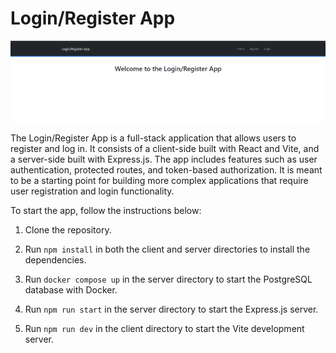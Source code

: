 # Login/Register App

![Cover Photo](image.png)

The Login/Register App is a full-stack application that allows users to register and log in. It consists of a client-side built with React and Vite, and a server-side built with Express.js. The app includes features such as user authentication, protected routes, and token-based authorization. It is meant to be a starting point for building more complex applications that require user registration and login functionality.

To start the app, follow the instructions below:

1. Clone the repository.

2. Run `npm install` in both the client and server directories to install the dependencies.

3. Run `docker compose up` in the server directory to start the PostgreSQL database with Docker.

4. Run `npm run start` in the server directory to start the Express.js server.

5. Run `npm run dev` in the client directory to start the Vite development server.